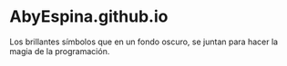 # AbyEspina.github.io
Los brillantes símbolos que en un fondo oscuro, se juntan para hacer la magia de la programación.
